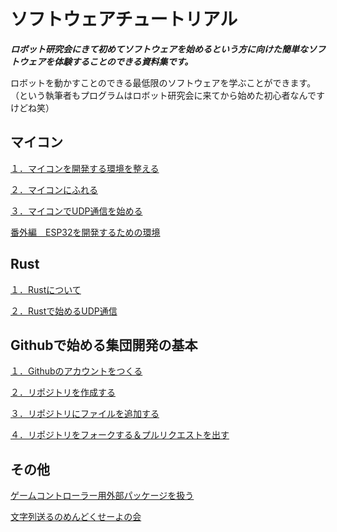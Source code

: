 # ソフトウェアチュートリアル

***ロボット研究会にきて初めてソフトウェアを始めるという方に向けた簡単なソフトウェアを体験することのできる資料集です。***

ロボットを動かすことのできる最低限のソフトウェアを学ぶことができます。（という執筆者もプログラムはロボット研究会に来てから始めた初心者なんですけどね笑）


## マイコン
[１．マイコンを開発する環境を整える](./micon/micon_setup.md)

[２．マイコンにふれる](./micon/micon_touch.md)

[３．マイコンでUDP通信を始める](./micon/micon_udp.md)

[番外編　ESP32を開発するための環境](./any/esp32_setup.md)

## Rust
[１．Rustについて](./start_rust.md)

[２．Rustで始めるUDP通信](./rust_udp.md)

## Githubで始める集団開発の基本

[１．Githubのアカウントをつくる](./start_github/create_account.md)

[２．リポジトリを作成する](./start_github/create_repo.md)

[３．リポジトリにファイルを追加する](./start_github/add_file.md)

[４．リポジトリをフォークする＆プルリクエストを出す](./start_github/fork_and_pullreq.md)

## その他

[ゲームコントローラー用外部パッケージを扱う](./game_con.md)

[文字列送るのめんどくせーよの会](./serde.md)